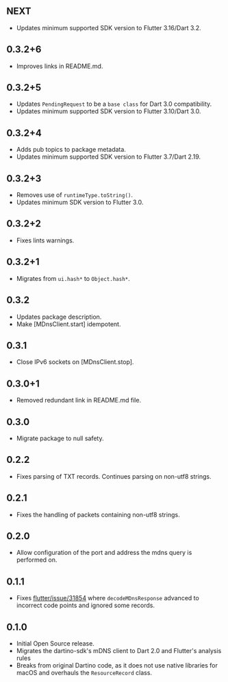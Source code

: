 ## NEXT

* Updates minimum supported SDK version to Flutter 3.16/Dart 3.2.

## 0.3.2+6

* Improves links in README.md.

## 0.3.2+5

* Updates `PendingRequest` to be a `base class` for Dart 3.0 compatibility.
* Updates minimum supported SDK version to Flutter 3.10/Dart 3.0.

## 0.3.2+4

* Adds pub topics to package metadata.
* Updates minimum supported SDK version to Flutter 3.7/Dart 2.19.

## 0.3.2+3

* Removes use of `runtimeType.toString()`.
* Updates minimum SDK version to Flutter 3.0.

## 0.3.2+2

* Fixes lints warnings.

## 0.3.2+1

* Migrates from `ui.hash*` to `Object.hash*`.

## 0.3.2

* Updates package description.
* Make [MDnsClient.start] idempotent.

## 0.3.1

* Close IPv6 sockets on [MDnsClient.stop].

## 0.3.0+1

* Removed redundant link in README.md file.

## 0.3.0

* Migrate package to null safety.

## 0.2.2
* Fixes parsing of TXT records. Continues parsing on non-utf8 strings.

## 0.2.1
* Fixes the handling of packets containing non-utf8 strings.

## 0.2.0
* Allow configuration of the port and address the mdns query is performed on.

## 0.1.1

* Fixes [flutter/issue/31854](https://github.com/flutter/flutter/issues/31854) where `decodeMDnsResponse` advanced to incorrect code points and ignored some records.

## 0.1.0

* Initial Open Source release.
* Migrates the dartino-sdk's mDNS client to Dart 2.0 and Flutter's analysis rules
* Breaks from original Dartino code, as it does not use native libraries for macOS and overhauls the `ResourceRecord` class.

